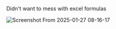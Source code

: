Didn't want to mess with excel formulas

![Screenshot From 2025-01-27 08-16-17](https://github.com/user-attachments/assets/9d0421ae-31c7-4c3e-88ea-0c9b89a251b6)
